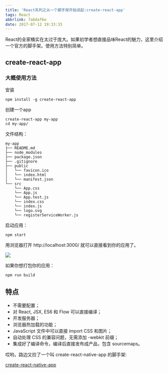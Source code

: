 ```yaml
---
title: 'React系列之从一个脚手架开始说起:create-react-app'
tags: React
abbrlink: 7a6daf6e
date: 2017-07-12 19:33:33
---
```


React的全家桶实在太过于庞大。如果初学者想直接品味React的魅力，这里介绍一个官方的脚手架。使用方法特别简单。



## create-react-app

### 大概使用方法

安装
```
npm install -g create-react-app
```

创建一个app
```
create-react-app my-app
cd my-app/
```


文件结构：

```
my-app
├── README.md
├── node_modules
├── package.json
├── .gitignore
├── public
│   └── favicon.ico
│   └── index.html
│   └── manifest.json
└── src
    └── App.css
    └── App.js
    └── App.test.js
    └── index.css
    └── index.js
    └── logo.svg
    └── registerServiceWorker.js
```


启动应用：

```
npm start
```

用浏览器打开 http://localhost:3000/ 就可以直接看到你的应用了。

![](https://camo.githubusercontent.com/506a5a0a33aebed2bf0d24d3999af7f582b31808/687474703a2f2f692e696d6775722e636f6d2f616d794e66434e2e706e67)

如果你想打包你的应用：

```
npm run build
```


## 特点

- 不需要配置；
- 对 React, JSX, ES6 和 Flow 可以直接编译；
- 开发服务器；
- 浏览器热加载的功能；
- JavaScript 文件中可以直接 import CSS 和图片；
- 自动处理 CSS 的兼容问题，无需添加 -webkit 前缀；
- 集成好了编译命令，编译后直接发布成产品，包含 sourcemaps。




哎哟，路边又捡了一个叫 create-react-native-app 的脚手架:

[create-react-native-app](https://github.com/react-community/create-react-native-app/)